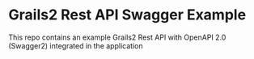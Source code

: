 # Grails2 Rest API Swagger Example
This repo contains an example Grails2 Rest API with OpenAPI 2.0 (Swagger2) integrated in the application
